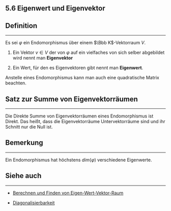 ## 5.6 Eigenwert und Eigenvektor

## Definition

***

Es sei $\varphi$ ein Endomorphismus über einem $\Bbb K$-Vektorraum $V$.

1. Ein Vektor $v\in V$ der von $\varphi$ auf ein vielfaches von sich selber abgebildet wird nennt man **Eigenvektor**

2. Ein Wert, für den es Eigenvektoren gibt nennt man **Eigenwert**.

Anstelle eines Endomorphismus kann man auch eine quadratische Matrix beachten.

## Satz zur Summe von Eigenvektorräumen

***

Die Direkte Summe von Eigenvektorräumen eines Endomorphismus ist Direkt. Das heißt, dass die Eigenvektorräume Untervektorräume sind und ihr Schnitt nur die Null ist.

## Bemerkung

***

Ein Endomorphismus hat höchstens $dim(\varphi)$ verschiedene Eigenwerte.

## Siehe auch

***

* [Berechnen und Finden von Eigen-Wert-Vektor-Raum](</5. Endomorphismen/5.6 Eigenwerte und Eigenvektoren/Berechnen und Finden von Eigen-Wert-Vektor-Raum.md>)

* [Diagonalisierbarkeit](</5. Endomorphismen/5.6 Eigenwerte und Eigenvektoren/Diagonalisierbarkeit.md>)

<!--ID: 1711978844679-->

